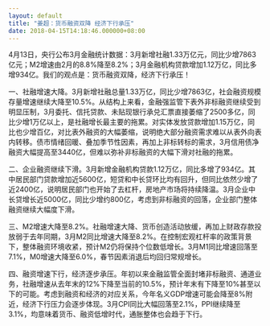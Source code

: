 ```yaml
---
layout: default
title: "姜超：货币融资双降 经济下行承压"
date: 2018-04-15T14:18:46.000000+08:00
---
```


4月13日，央行公布3月金融统计数据：3月新增社融1.33万亿元，同比少增7863亿元；M2增速由2月的8.8%降至8.2%；3月金融机构贷款增加1.12万亿，同比多增934亿。我们的观点是：货币融资双降，经济下行承压！

一、社融增速大降。3月新增社融总量1.33万亿，同比少增7863亿，社会融资规模存量增速继续大降至10.5%。从结构上来看，金融强监管下表外非标融资继续受到明显压制，3月委托、信托贷款、未贴现银行承兑汇票直接萎缩了2500多亿，同比少增1万亿以上，是社融增长最主要的拖累。对实体发放贷款增加1.15万亿，同比也少增百亿，对比表外融资的大幅萎缩，说明绝大部分融资需求难以从表外向表内转移。债市情绪回暖、叠加季节性因素，再加上非标转标的需求，3月信用债净融资大幅提高至3440亿，但难以弥补非标融资的大幅下滑对社融的拖累。

二、企业融资继续下滑。3月新增金融机构贷款1.12万亿，同比多增了934亿。其中居民部门贷款增加近5600亿，短贷和中长贷环比均有回升，但同比依然少增了近2400亿，说明居民部门也开始了去杠杆，房地产市场将持续降温。3月企业中长贷增长近5000亿，同比少增约800亿，考虑到非标融资的回落，企业部门整体融资继续大幅度下滑。

三、M2增速大降至8.2%。社融增速大降、货币创造活动放缓，再加上财政存款投放弱于去年同期，3月M2同比增速大降至8.2%。在控制宏观杠杆率的政策背景下，整体融资环境收紧，预计M2仍将保持个位数低增长。3月M1同比增速回落至7.1%，M0增速大降至6.0%，春节因素消退后均回归常规增长。

四、融资增速下行，经济逐步承压。年初以来金融监管全面封堵非标融资、通道业务，社融增速从去年末的12%下降至当前的10.5%，预计年末有下降至10%甚至以下的可能。考虑到融资和经济的对应关系，今年名义GDP增速可能会降至8%附近，经济下行压力会逐步体现。3月CPI同比大幅回落至2.1%，PPI继续降至3.1%，均意味着货币、融资低增时代，通胀整体也会趋于下行。

